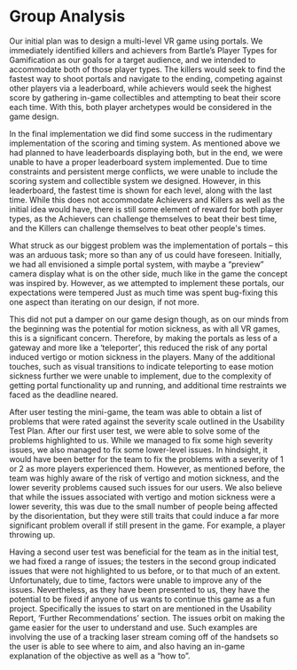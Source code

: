 # Group Analysis

Our initial plan was to design a multi-level VR game using portals. We immediately identified killers and achievers from Bartle’s Player Types for Gamification as our goals for a target audience, and we intended to accommodate both of those player types. The killers would seek to find the fastest way to shoot portals and navigate to the ending, competing against other players via a leaderboard, while achievers would seek the highest score by gathering in-game collectibles and attempting to beat their score each time. With this, both player archetypes would be considered in the game design.

In the final implementation we did find some success in the rudimentary implementation of the scoring and timing system. As mentioned above we had planned to have leaderboards displaying both, but in the end, we were unable to have a proper leaderboard system implemented. Due to time constraints and persistent merge conflicts, we were unable to include the scoring system and collectible system we designed. However, in this leaderboard, the fastest time is shown for each level, along with the last time. While this does not accommodate Achievers and Killers as well as the initial idea would have, there is still some element of reward for both player types, as the Achievers can challenge themselves to beat their best time, and the Killers can challenge themselves to beat other people's times.

What struck as our biggest problem was the implementation of portals – this was an arduous task; more so than any of us could have foreseen. Initially, we had all envisioned a simple portal system, with maybe a “preview” camera display what is on the other side, much like in the game the concept was inspired by. However, as we attempted to implement these portals, our expectations were tempered Just as much time was spent bug-fixing this one aspect than iterating on our design, if not more.

This did not put a damper on our game design though, as on our minds from the beginning was the potential for motion sickness, as with all VR games, this is a significant concern. Therefore, by making the portals as less of a gateway and more like a ‘teleporter’, this reduced the risk of any portal induced vertigo or motion sickness in the players. Many of the additional touches, such as visual transitions to indicate teleporting to ease motion sickness further we were unable to implement, due to the complexity of getting portal functionality up and running, and additional time restraints we faced as the deadline neared.

After user testing the mini-game, the team was able to obtain a list of problems that were rated against the severity scale outlined in the Usability Test Plan. After our first user test, we were able to solve some of the problems highlighted to us. While we managed to fix some high severity issues, we also managed to fix some lower-level issues. In hindsight, it would have been better for the team to fix the problems with a severity of 1 or 2 as more players experienced them. However, as mentioned before, the team was highly aware of the risk of vertigo and motion sickness, and the lower severity problems caused such issues for our users. We also believe that while the issues associated with vertigo and motion sickness were a lower severity, this was due to the small number of people being affected by the disorientation, but they were still traits that could induce a far more significant problem overall if still present in the game. For example, a player throwing up.

Having a second user test was beneficial for the team as in the initial test, we had fixed a range of issues; the testers in the second group indicated issues that were not highlighted to us before, or to that much of an extent. Unfortunately, due to time, factors were unable to improve any of the issues. Nevertheless, as they have been presented to us, they have the potential to be fixed if anyone of us wants to continue this game as a fun project. Specifically the issues to start on are mentioned in the Usability Report, ‘Further Recommendations’ section. The issues orbit on making the game easier for the user to understand and use. Such examples are involving the use of a tracking laser stream coming off of the handsets so the user is able to see where to aim, and also having an in-game explanation of the objective as well as a “how to”.
